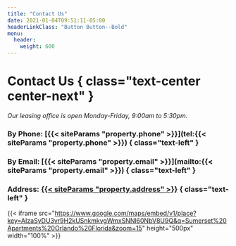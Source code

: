 ```yaml
---
title: "Contact Us"
date: 2021-01-04T09:51:11-05:00
headerLinkClass: "Button Button--Bold"
menu:
  header:
    weight: 600
---
```


# Contact Us { class="text-center center-next" }
*Our leasing office is open Monday-Friday, 9:00am to 5:30pm.*

### By Phone: [{{< siteParams "property.phone" >}}](tel:{{< siteParams "property.phone" >}}) { class="text-left" }
### By Email: [{{< siteParams "property.email" >}}](mailto:{{< siteParams "property.email" >}}) { class="text-left" }
### Address: [{{< siteParams "property.address" >}}](https://www.google.com/maps?ll=28.606959,-81.396446&z=14&t=m&hl=en-US&gl=US&mapclient=embed&cid=16839735410368959970) { class="text-left" }

{{< iframe src="https://www.google.com/maps/embed/v1/place?key=AIzaSyDU3vr9H2kUSnkmkvgWmxSNNl60NbV8U9Q&q=Sumerset%20Apartments%20Orlando%20Florida&zoom=15" height="500px" width="100%" >}}
